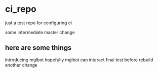 # ci_repo
just a test repo for configuring ci

some intermediate master change

## here are some things
introducing mglbot
hopefully mglbot can interact
final test before rebuild
another change
